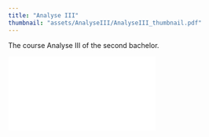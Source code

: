 ```yaml
---
title: "Analyse III"
thumbnail: "assets/AnalyseIII/AnalyseIII_thumbnail.pdf"
---
```

The course Analyse III of the second bachelor.

<div class="container">
    <div class="h_iframe">
        <iframe src="{{ site.baseurl }}/assets/AnalyseIII/AnalyseIII.pdf" frameborder="0" allowfullscreen></iframe>
    </div>
</div>
